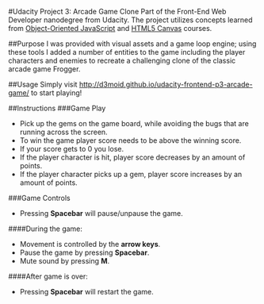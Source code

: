 #Udacity Project 3: Arcade Game Clone
Part of the Front-End Web Developer nanodegree from Udacity. The project utilizes concepts learned from [Object-Oriented JavaScript](https://www.udacity.com/course/viewer#!/c-ud015-nd) and [HTML5 Canvas](https://www.udacity.com/course/viewer#!/c-ud292-nd) courses.

##Purpose
I was provided with visual assets and a game loop engine; using these tools I added a number of entities to the game including the player characters and enemies to recreate a challenging clone of the classic arcade game Frogger.

##Usage
Simply visit http://d3moid.github.io/udacity-frontend-p3-arcade-game/ to start playing!

##Instructions
###Game Play
- Pick up the gems on the game board, while avoiding the bugs that are running across the screen.
- To win the game player score needs to be above the winning score.
- If your score gets to 0 you lose.
- If the player character is hit, player score decreases by an amount of points.
- If the player character picks up a gem, player score increases by an amount of points.

###Game Controls
- Pressing **Spacebar** will pause/unpause the game. 

####During the game:
- Movement is controlled by the **arrow keys**. 
- Pause the game by pressing **Spacebar**.
- Mute sound by pressing **M**.

####After game is over:
- Pressing **Spacebar** will restart the game.
